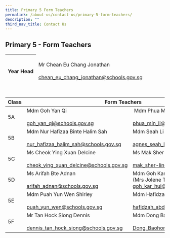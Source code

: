 ```yaml
---
title: Primary 5 Form Teachers
permalink: /about-us/contact-us/primary-5-form-teachers/
description: ""
third_nav_title: Contact Us
---
```

## **Primary 5 - Form Teachers**

<table>
<thead>
  <tr>
    <th><br>Year Head</th>
    <td><br>Mr Chean Eu Chang Jonathan<br><br><a href="mailto:chean_eu_chang_jonathan@schools.gov.sg">chean_eu_chang_jonathan@schools.gov.sg</a></td>
  </tr>
</thead>
</table>

<br>

<table>
<thead>
  <tr>
    <th>Class</th>
    <th colspan="2">Form Teachers</th>
  </tr>
</thead>
<tbody>
  <tr>
    <td>5A</td>
    <td>Mdm Goh Yan Qi<br><br><a href="mailto:goh_yan_qi@schools.gov.sg" target="_blank" rel="noopener noreferrer">goh_yan_qi@schools.gov.sg</a> <br></td>
    <td>  Mdm Phua Min Li (Mrs Koh)<br><br><a href="mailto:phua_min_li@schools.gov.sg" target="_blank" rel="noopener noreferrer">phua_min_li@schools.gov.sg</a><br></td>
  </tr>
  <tr>
    <td>5B</td>
    <td>Mdm Nur Hafizaa Binte Halim Sah<br><br><a href="mailto:nur_hafizaa_halim_sah@schools.gov.sg" target="_blank" rel="noopener noreferrer">nur_hafizaa_halim_sah@schools.gov.sg</a></td>
    <td>Mdm Seah Li Hui Agnes (Mrs Yeo)<br><br><a href="mailto:agnes_seah_li_hui@schools.gov.sg">agnes_seah_li_hui@schools.gov.sgg</a><br></td>
  </tr>
  <tr>
    <td>5C</td>
    <td>Ms Cheok Ying Xuan Delcine<br><br><a href="mailto:cheok_ying_xuan_delcine@schools.gov.sg" target="_blank" rel="noopener noreferrer">cheok_ying_xuan_delcine@schools.gov.sg</a></td>
    <td>Ms Mak Sher-Lin (Stephanie)<br><br><a href="mailto:mak_sher-lin@schools.gov.sg" target="_blank" rel="noopener noreferrer">mak_sher-lin@schools.gov.sg</a><br></td>
  </tr>
  <tr>
    <td>5D</td>
    <td>Ms Arifah Bte Adnan<br><br><a href="mailto:arifah_adnan@schools.gov.sg" target="_blank" rel="noopener noreferrer">arifah_adnan@schools.gov.sg</a><br></td>
    <td>Mdm Goh Kar Hui <br> (Mrs Jolene Teo)<br><a href="mailto:goh_kar_hui@schools.gov.sg" target="_blank" rel="noopener noreferrer">goh_kar_hui@schools.gov.sg</a></td>
  </tr>
  <tr>
    <td>5E</td>
    <td>Mdm Puah Yun Wen Shirley<br><br><a href="mailto:puah_yun_wen@schools.gov.sg" target="_blank" rel="noopener noreferrer">puah_yun_wen@schools.gov.sg</a></td>
    <td>Mdm Hafidzah Binte Abdullah<br><br><a href="mailto:hafidzah_abdullah@schools.gov.sg" target="_blank" rel="noopener noreferrer">hafidzah_abdullah@schools.gov.sg</a><br></td>
  </tr>
  <tr>
    <td>5F</td>
    <td>Mr Tan Hock Siong Dennis<br><br><a href="mailto:dennis_tan_hock_siong@schools.gov.sg" target="_blank" rel="noopener noreferrer">dennis_tan_hock_siong@schools.gov.sg</a><br></td>
    <td>Mdm Dong Baohong<br><br><a href="mailto:Dong_Baohong@schools.gov.sg">Dong_Baohong@schools.gov.sg</a></td>
  </tr>
</tbody>
</table>